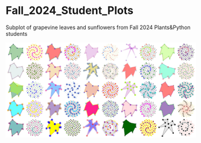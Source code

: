 # Fall_2024_Student_Plots
Subplot of grapevine leaves and sunflowers from Fall 2024 Plants&amp;Python students

![alt text](https://github.com/DanChitwood/Fall_2024_Student_Plots/blob/main/Fall2024_plots.jpg)
